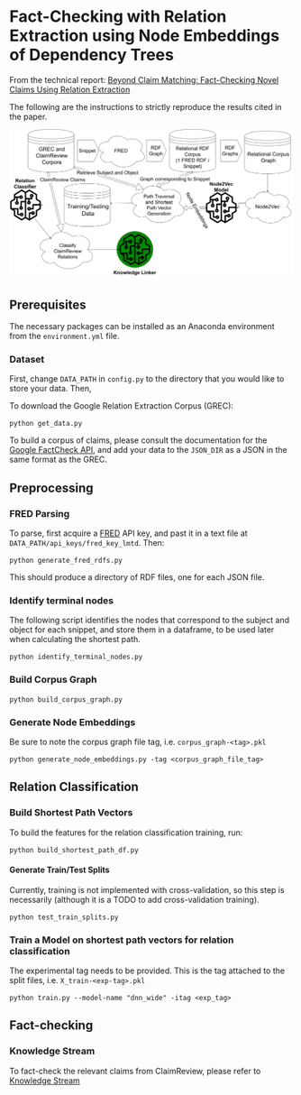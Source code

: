 # Fact-Checking with Relation Extraction using Node Embeddings of Dependency Trees

From the technical report: [Beyond Claim Matching: Fact-Checking Novel Claims Using Relation Extraction]()

The following are the instructions to strictly reproduce the results cited in the paper.

![Pipeline](figs/pipeline.png)

## Prerequisites
The necessary packages can be installed as an Anaconda environment from the `environment.yml` file.

### Dataset

First, change `DATA_PATH` in `config.py` to the directory that you would like to store your data. Then,

To download the Google Relation Extraction Corpus (GREC):

```
python get_data.py
```

To build a corpus of claims, please consult the documentation for the [Google FactCheck API](https://toolbox.google.com/factcheck/apis), and add your data to the `JSON_DIR` as a JSON in the same format as the GREC.

## Preprocessing

### FRED Parsing
To parse, first acquire a [FRED](http://wit.istc.cnr.it/stlab-tools/fred/) API key, and past it in a text file at `DATA_PATH/api_keys/fred_key_lmtd`. Then:

```
python generate_fred_rdfs.py
```

This should produce a directory of RDF files, one for each JSON file.

### Identify terminal nodes
The following script identifies the nodes that correspond to the subject and object for each snippet, and store them in a dataframe, to be used later when calculating the shortest path.

```
python identify_terminal_nodes.py 
```

### Build Corpus Graph

```
python build_corpus_graph.py
```

### Generate Node Embeddings
Be sure to note the corpus graph file tag, i.e. `corpus_graph-<tag>.pkl`

```
python generate_node_embeddings.py -tag <corpus_graph_file_tag>
```

## Relation Classification

### Build Shortest Path Vectors
To build the features for the relation classification training, run:

```
python build_shortest_path_df.py
```

#### Generate Train/Test Splits
Currently, training is not implemented with cross-validation, so this step is necessarily (although it is a TODO to add cross-validation training).

```
python test_train_splits.py
```

### Train a Model on shortest path vectors for relation classification
The experimental tag needs to be provided. This is the tag attached to the split files, i.e. `X_train-<exp-tag>.pkl`

```
python train.py --model-name "dnn_wide" -itag <exp_tag>
```

## Fact-checking
### Knowledge Stream
To fact-check the relevant claims from ClaimReview, please refer to [Knowledge Stream](https://github.com/shiralkarprashant/knowledgestream)